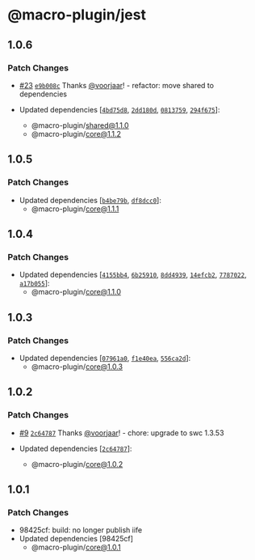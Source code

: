 # @macro-plugin/jest

## 1.0.6

### Patch Changes

- [#23](https://github.com/macro-plugin/macros/pull/23) [`e9b008c`](https://github.com/macro-plugin/macros/commit/e9b008c5089fcdf453cd16e7037fea9432a1f187) Thanks [@voorjaar](https://github.com/voorjaar)! - refactor: move shared to dependencies

- Updated dependencies [[`4bd75d8`](https://github.com/macro-plugin/macros/commit/4bd75d8f5f59bc3c7befcc7178a9ba87ac9fad8a), [`2dd180d`](https://github.com/macro-plugin/macros/commit/2dd180d67643a63dd3abe706fe393f8da431a5f5), [`0813759`](https://github.com/macro-plugin/macros/commit/081375946893092cdd9280aa5c20333a722e5683), [`294f675`](https://github.com/macro-plugin/macros/commit/294f67574c5ff168bdeb0a499ea4ab2fd57579cf)]:
  - @macro-plugin/shared@1.1.0
  - @macro-plugin/core@1.1.2

## 1.0.5

### Patch Changes

- Updated dependencies [[`b4be79b`](https://github.com/macro-plugin/macros/commit/b4be79be09e8790b95c6a2e9b07dde4ba3822f39), [`df8dcc0`](https://github.com/macro-plugin/macros/commit/df8dcc0ab7f3e09f1157c5c2a7cda4a7f5367991)]:
  - @macro-plugin/core@1.1.1

## 1.0.4

### Patch Changes

- Updated dependencies [[`4155bb4`](https://github.com/macro-plugin/macros/commit/4155bb4de7968a83e62203411bceae6b0602637f), [`6b25910`](https://github.com/macro-plugin/macros/commit/6b25910567e910b7c71c79646f8569a2f3927be6), [`8dd4939`](https://github.com/macro-plugin/macros/commit/8dd493997931d8d91a82ffb1785927d425c17c61), [`14efcb2`](https://github.com/macro-plugin/macros/commit/14efcb2c6461ab3f5d78e0599ec74b422085ce1d), [`7787022`](https://github.com/macro-plugin/macros/commit/7787022f657b7a79cb18a1e8ba947ae2eaeb682e), [`a17b055`](https://github.com/macro-plugin/macros/commit/a17b055d356c285b394add56192c80077ebde2c2)]:
  - @macro-plugin/core@1.1.0

## 1.0.3

### Patch Changes

- Updated dependencies [[`07961a0`](https://github.com/macro-plugin/macros/commit/07961a03b6e82080a2b8c8ab2626c187c34f912e), [`f1e40ea`](https://github.com/macro-plugin/macros/commit/f1e40ead32636d4f2d43c442e70cc208e2d43b28), [`556ca2d`](https://github.com/macro-plugin/macros/commit/556ca2d9addaf36ac84da8c8ea7b5bc465e174b7)]:
  - @macro-plugin/core@1.0.3

## 1.0.2

### Patch Changes

- [#9](https://github.com/macro-plugin/macros/pull/9) [`2c64787`](https://github.com/macro-plugin/macros/commit/2c647875182c5fc6ca41c9e72587a08307ba90ec) Thanks [@voorjaar](https://github.com/voorjaar)! - chore: upgrade to swc 1.3.53

- Updated dependencies [[`2c64787`](https://github.com/macro-plugin/macros/commit/2c647875182c5fc6ca41c9e72587a08307ba90ec)]:
  - @macro-plugin/core@1.0.2

## 1.0.1

### Patch Changes

- 98425cf: build: no longer publish iife
- Updated dependencies [98425cf]
  - @macro-plugin/core@1.0.1
